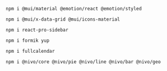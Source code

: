 `npm i @mui/material @emotion/react @emotion/styled`

`npm i @mui/x-data-grid @mui/icons-material`

`npm i react-pro-sidebar`

`npm i formik yup`

`npm i fullcalendar`

`npm i @nivo/core @nivo/pie @nivo/line @nivo/bar @nivo/geo`
